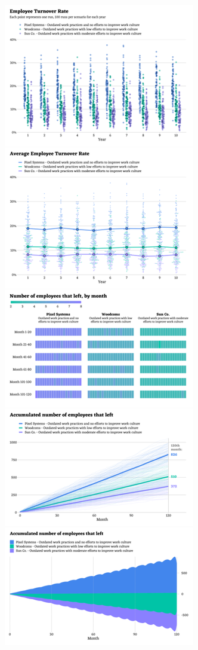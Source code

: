 
<img src="https://github.com/leeolney3/Tables/blob/main/2022/project360/v3/b5.png">

<img src="https://github.com/leeolney3/Tables/blob/main/2022/project360/v3/b4.png">

<img src="https://github.com/leeolney3/Tables/blob/main/2022/project360/v3/b3.png">

<img src="https://github.com/leeolney3/Tables/blob/main/2022/project360/v3/b2.png">

<img src="https://github.com/leeolney3/Tables/blob/main/2022/project360/v3/b1.png">
